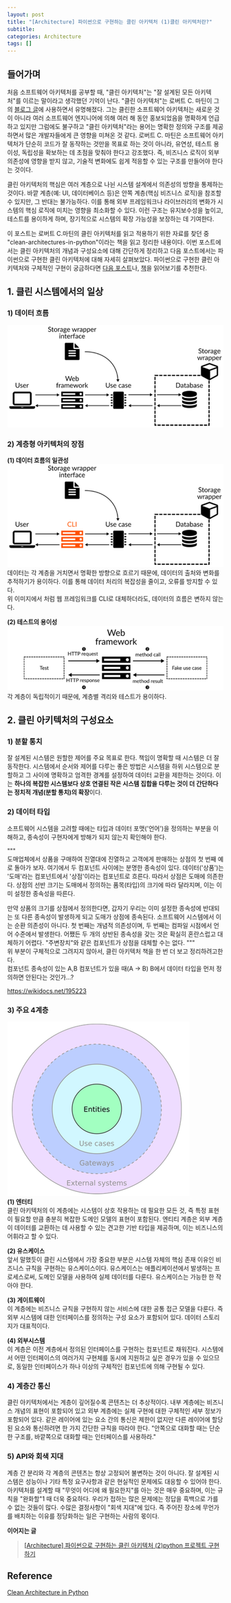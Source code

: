 ```yaml
---
layout: post
title: "[Architecture] 파이썬으로 구현하는 클린 아키텍처 (1)클린 아키텍처란?"
subtitle:
categories: Architecture
tags: []
---
```

## 들어가며  
  
처음 소프트웨어 아키텍처를 공부할 때, "클린 아키텍처"는 "잘 설계된 모든 아키텍처"를 이르는 말이라고 생각했던 기억이 난다. "클린 아키텍처"는 로버트 C. 마틴이 그의 [블로그 글](https://blog.cleancoder.com/uncle-bob/2012/08/13/the-clean-architecture.html)에   사용하면서 유명해졌다. 그는 클린한 소프트웨어 아키텍처는 새로운 것이 아니라 여러 소프트웨어 엔지니어에 의해 여러 해 동안 홍보되었음을 명확하게 언급하고 있지만 그럼에도 불구하고 "클린 아키텍처"라는 용어는 명확한 정의와 구조를 제공하면서 많은 개발자들에게 큰 영향을 미쳐온 것 같다. 로버트 C.   마틴은 소프트웨어 아키텍처가 단순히 코드가 잘 동작하는 것만을 목표로 하는 것이 아니라, 유연성, 테스트 용이성, 독립성을 확보하는 데 초점을 맞춰야 한다고 강조했다. 즉, 비즈니스 로직이 외부 의존성에 영향을 받지 않고, 기술적 변화에도 쉽게 적응할 수 있는 구조를 만들어야 한다는 것이다.    
  
클린 아키텍처의 핵심은 여러 계층으로 나뉜 시스템 설계에서 의존성의 방향을 통제하는 것이다. 바깥 계층(예: UI, 데이터베이스 등)은 안쪽 계층(핵심 비즈니스 로직)을 참조할 수 있지만, 그 반대는 불가능하다. 이를 통해 외부 프레임워크나 라이브러리의 변화가 시스템의 핵심 로직에 미치는 영향을   최소화할 수 있다. 이런 구조는 유지보수성을 높이고, 테스트를 용이하게 하며, 장기적으로 시스템의 확장 가능성을 보장하는 데 기여한다.  
  
이 포스트는 로버트 C.마틴의 클린 아키텍처를 읽고 적용하기 위한 자료를 찾던 중 "clean-architectures-in-python"이라는 책을 읽고 정리한 내용이다. 이번 포스트에서는 클린 아키텍처의 개념과 구성요소에 대해 간단하게 정리하고 다음 포스트에서는 파이썬으로 구현한 클린 아키텍처에 대해   자세히 살펴보았다. 파이썬으로 구현한 클린 아키텍처와 구체적인 구현이 궁금하다면 [다음 포스트](https://aohus.github.io/architecture/clean-architectures-in-python-2/)나, [책](https://leanpub.com/clean-architectures-in-python)을 읽어보기를 추천한다.  
  
  
## 1. 클린 시스템에서의 일상    
### 1) 데이터 흐름    
  
![2024-09-05-python-clean-01.png](https://github.com/aohus/aohus.github.io/blob/main/assets/images/posts/2024-09-05-python-clean-01.png?raw=true)    
  
### 2) 계층형 아키텍처의 장점    
**(1) 데이터 흐름의 일관성**    
![2024-09-05-python-clean-02.png](https://github.com/aohus/aohus.github.io/blob/main/assets/images/posts/2024-09-05-python-clean-02.png?raw=true)    
데이터는 각 계층을 거치면서 명확한 방향으로 흐르기 때문에, 데이터의 출처와 변화를 추적하기가 용이하다. 이를 통해 데이터 처리의 복잡성을 줄이고, 오류를 방지할 수 있다.  
위 이미지에서 처럼 웹 프레임워크를 CLI로 대체하더라도, 데이터의 흐름은 변하지 않는다.   
  
**(2) 테스트의 용이성**  
![2024-09-05-python-clean-03.png](https://github.com/aohus/aohus.github.io/blob/main/assets/images/posts/2024-09-05-python-clean-03.png?raw=true)    
각 계층이 독립적이기 때문에, 계층별 격리와 테스트가 용이하다.   
  
  
## 2. 클린 아키텍처의 구성요소  
### 1) 분할 통치  
잘 설계된 시스템은 원할한 제어를 주요 목표로 한다. 책임이 명확할 때 시스템은 더 잘 동작한다. 시스템에서 순서와 제어를 다루는 좋은 방법은 시스템을 하위 시스템으로 분할하고 그 사이에 명확하고 엄격한 경계를 설정하여 데이터 교환을 제한하는 것이다. 이는 **하나의 복잡한 시스템보다 상호 연결된   작은 시스템 집합을 다루는 것이 더 간단하다는 정치적 개념(분할 통치)의 확장**이다.  
  
### 2) 데이터 타입  
소프트웨어 시스템을 고려할 때에는 타입과 데이터 포맷('언어')을 정의하는 부분을 이해하고, 종속성이 구현자에게 방해가 되지 않는지 확인해야 한다.
  
"""  
도매업체에서 상품을 구매하여 진열대에 진열하고 고객에게 판매하는 상점의 첫 번째 예로 돌아가 보자. 여기에서 두 컴포넌트 사이에는 분명한 종속성이 있다. 데이터('상품')는 '도매'라는 컴포넌트에서 '상점'이라는 컴포넌트로 흐른다. 따라서 상점은 도매에 의존한다. 상점의 선반 크기는 도매에서   정의하는 품목(타입)의 크기에 따라 달라지며, 이는 이미 설정한 종속성을 따른다.  
  
만약 상품의 크기를 상점에서 정의한다면, 갑자기 우리는 이미 설정한 종속성에 반대되는 또 다른 종속성이 발생하게 되고 도매가 상점에 종속된다. 소프트웨어 시스템에서 이는 순환 의존성이 아니다. 첫 번째는 개념적 의존성이며, 두 번째는 컴파일 시점에서 언어 수준에서 발생한다. 어쨌든 두 개의 상반된   종속성을 갖는 것은 확실히 혼란스럽고 대체하기 어렵다. "주변장치"와 같은 컴포넌트가 상점을 대체할 수는 없다.
"""  
위 부분이 구체적으로 그려지지 않아서, 클린 아키텍처 책을 한 번 더 보고 정리하려고한다.   
컴포넌트 종속성이 있는 A,B 컴포넌트가 있을 때(A -> B) B에서 데이터 타입을 먼저 정의하면 안된다는 것인가...?
  
https://wikidocs.net/195223  
  
### 3) 주요 4계층  
![2024-09-05-python-clean-04.png](https://github.com/aohus/aohus.github.io/blob/main/assets/images/posts/2024-09-05-python-clean-04.png?raw=true)    
**(1) 엔터티**  
클린 아키텍처의 이 계층에는 시스템이 상호 작용하는 데 필요한 모든 것, 즉 특정 표현이 필요할 만큼 충분히 복잡한 도메인 모델의 표현이 포함된다. 엔티티 계층은 외부 계층이 데이터를 교환하는 데 사용할 수 있는 견고한 기반 타입을 제공하며, 이는 비즈니스의 어휘라고 할 수 있다.  
  
**(2) 유스케이스**  
앞서 말했듯이 클린 시스템에서 가장 중요한 부분은 시스템 자체의 핵심 존재 이유인 비즈니스 규칙을 구현하는 유스케이스이다. 유스케이스는 애플리케이션에서 발생하는 프로세스로써, 도메인 모델을 사용하여 실제 데이터를 다룬다. 유스케이스는 가능한 한 작아야 한다.   
  
**(3) 게이트웨이**  
이 계층에는 비즈니스 규칙을 구현하지 않는 서비스에 대한 공통 접근 모델을 다룬다. 즉 외부 시스템에 대한 인터페이스를 정의하는 구성 요소가 포함되어 있다. 데이터 스토리지가 대표적이다.   
  
**(4) 외부시스템**  
이 계층은 이전 계층에서 정의된 인터페이스를 구현하는 컴포넌트로 채워진다. 시스템에서 어떤 인터페이스의 여러가지 구현체를 동시에 지원하고 싶은 경우가 있을 수 있으므로, 동일한 인터페이스가 하나 이상의 구체적인 컴포넌트에 의해 구현될 수 있다.   
  
### 4) 계층간 통신  
클린 아키텍처에서는 계층이 깊어질수록 콘텐츠는 더 추상적이다. 내부 계층에는 비즈니스 개념의 표현이 포함되어 있고 외부 계층에는 실제 구현에 대한 구체적인 세부 정보가 포함되어 있다. 같은 레이어에 있는 요소 간의 통신은 제한이 없지만 다른 레이어에 할당된 요소와 통신하려면 한 가지 간단한   규칙을 따라야 한다. "안쪽으로 대화할 때는 단순한 구조를, 바깥쪽으로 대화할 때는 인터페이스를 사용하라."  
  
### 5) API와 회색 지대  
계층 간 분리와 각 계층의 콘텐츠는 항상 고정되어 불변하는 것이 아니다. 잘 설계된 시스템은 성능이나 기타 특정 요구사항과 같은 현실적인 문제에도 대응할 수 있어야 한다. 아키텍처를 설계할 때 "무엇이 어디에 왜 필요한지"를 아는 것은 매우 중요하며, 이는 규칙을 "완화할"1 때 더욱 중요하다. 우리가 접하는 많은 문제에는 정답을 흑백으로 가를 수 없는 것들이 많다. 수많은 결정사항이 "회색 지대"에 있다. 즉 주어진 장소에 무언가를 배치하는 이유를 정당화하는 일은 구현하는 사람의 몫이다.  
  
  
**이어지는 글**
> [\[Architecture\] 파이썬으로 구현하는 클린 아키텍처 (2)python 프로젝트 구현하기](https://aohus.github.io/architecture/2024/09/05/clean-architectures-in-python-2.html)  

## Reference  
[Clean Architecture in Python](https://leanpub.com/clean-architectures-in-python)